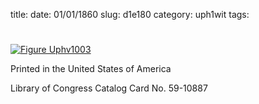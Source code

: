 title: 
date: 01/01/1860
slug: d1e180
category: uph1wit
tags: 


<div markdown class="doc" id="d1e180">


# 



<span markdown class="figure">[![Figure Uphv1003](archives/upham/gifs/Uphv1003.gif)](archives/upham/large/Uphv1003.jpg)</span>



Printed in the United States of America

Library of Congress Catalog Card No. 59-10887
</div>